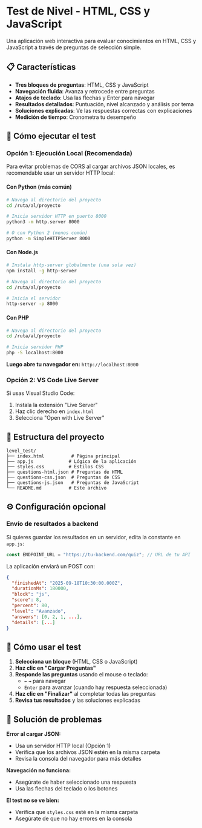# Test de Nivel - HTML, CSS y JavaScript

Una aplicación web interactiva para evaluar conocimientos en HTML, CSS y JavaScript a través de preguntas de selección simple.

## 📋 Características

- **Tres bloques de preguntas**: HTML, CSS y JavaScript
- **Navegación fluida**: Avanza y retrocede entre preguntas
- **Atajos de teclado**: Usa las flechas y Enter para navegar
- **Resultados detallados**: Puntuación, nivel alcanzado y análisis por tema
- **Soluciones explicadas**: Ve las respuestas correctas con explicaciones
- **Medición de tiempo**: Cronometra tu desempeño

## 🚀 Cómo ejecutar el test

### Opción 1: Ejecución Local (Recomendada)

Para evitar problemas de CORS al cargar archivos JSON locales, es recomendable usar un servidor HTTP local:

#### Con Python (más común)
```bash
# Navega al directorio del proyecto
cd /ruta/al/proyecto

# Inicia servidor HTTP en puerto 8000
python3 -m http.server 8000

# O con Python 2 (menos común)
python -m SimpleHTTPServer 8000
```

#### Con Node.js
```bash
# Instala http-server globalmente (una sola vez)
npm install -g http-server

# Navega al directorio del proyecto
cd /ruta/al/proyecto

# Inicia el servidor
http-server -p 8000
```

#### Con PHP
```bash
# Navega al directorio del proyecto
cd /ruta/al/proyecto

# Inicia servidor PHP
php -S localhost:8000
```

**Luego abre tu navegador en:** `http://localhost:8000`

### Opción 2: VS Code Live Server

Si usas Visual Studio Code:

1. Instala la extensión "Live Server"
2. Haz clic derecho en `index.html`
3. Selecciona "Open with Live Server"

## 📁 Estructura del proyecto

```
level_test/
├── index.html          # Página principal
├── app.js             # Lógica de la aplicación
├── styles.css         # Estilos CSS
├── questions-html.json # Preguntas de HTML
├── questions-css.json  # Preguntas de CSS
├── questions-js.json   # Preguntas de JavaScript
└── README.md          # Este archivo
```

## ⚙️ Configuración opcional

### Envío de resultados a backend

Si quieres guardar los resultados en un servidor, edita la constante en `app.js`:

```javascript
const ENDPOINT_URL = "https://tu-backend.com/quiz"; // URL de tu API
```

La aplicación enviará un POST con:
```json
{
  "finishedAt": "2025-09-18T10:30:00.000Z",
  "durationMs": 180000,
  "block": "js",
  "score": 8,
  "percent": 80,
  "level": "Avanzado",
  "answers": [0, 2, 1, ...],
  "details": [...]
}
```

## 🎯 Cómo usar el test

1. **Selecciona un bloque** (HTML, CSS o JavaScript)
2. **Haz clic en "Cargar Preguntas"**
3. **Responde las preguntas** usando el mouse o teclado:
   - `←` `→` para navegar
   - `Enter` para avanzar (cuando hay respuesta seleccionada)
4. **Haz clic en "Finalizar"** al completar todas las preguntas
5. **Revisa tus resultados** y las soluciones explicadas

## 🐛 Solución de problemas

**Error al cargar JSON:**
- Usa un servidor HTTP local (Opción 1)
- Verifica que los archivos JSON estén en la misma carpeta
- Revisa la consola del navegador para más detalles

**Navegación no funciona:**
- Asegúrate de haber seleccionado una respuesta
- Usa las flechas del teclado o los botones

**El test no se ve bien:**
- Verifica que `styles.css` esté en la misma carpeta
- Asegúrate de que no hay errores en la consola
